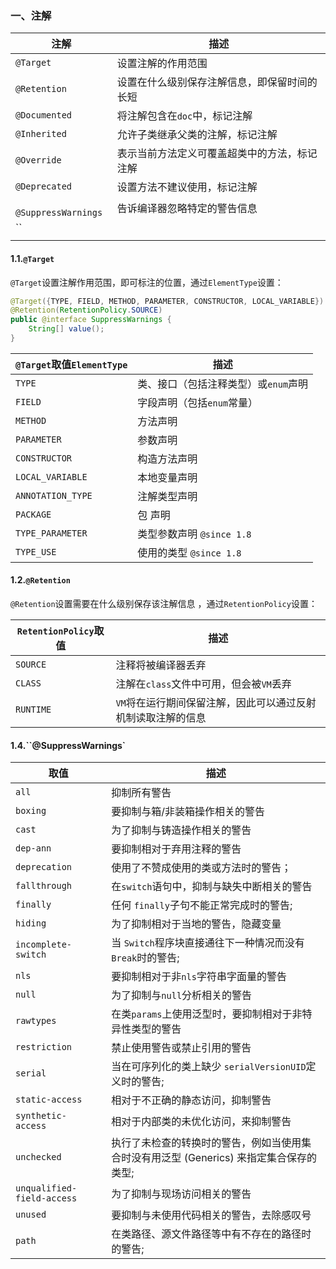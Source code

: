 ### 一、注解

| 注解                 | 描述                                         |
| -------------------- | -------------------------------------------- |
| `@Target`            | 设置注解的作用范围                           |
| `@Retention`         | 设置在什么级别保存注解信息，即保留时间的长短 |
| `@Documented`        | 将注解包含在`doc`中，标记注解                |
| `@Inherited`         | 允许子类继承父类的注解，标记注解             |
| ` @Override `        | 表示当前方法定义可覆盖超类中的方法，标记注解 |
| ` @Deprecated `      | 设置方法不建议使用，标记注解                 |
| ` @SuppressWarnings` | 告诉编译器忽略特定的警告信息                 |
| ``                   |                                              |
|                      |                                              |

#### 1.1.``@Target``

`@Target`设置注解作用范围，即可标注的位置，通过`ElementType`设置：

```java
@Target({TYPE, FIELD, METHOD, PARAMETER, CONSTRUCTOR, LOCAL_VARIABLE})
@Retention(RetentionPolicy.SOURCE)
public @interface SuppressWarnings {
    String[] value();
}
```

| `@Target`取值`ElementType` | 描述                                 |
| -------------------------- | ------------------------------------ |
| `TYPE`                     | 类、接口（包括注释类型）或`enum`声明 |
| `FIELD`                    | 字段声明（包括`enum`常量）           |
| `METHOD`                   | 方法声明                             |
| `PARAMETER`                | 参数声明                             |
| `CONSTRUCTOR`              | 构造方法声明                         |
| `LOCAL_VARIABLE`           | 本地变量声明                         |
| `ANNOTATION_TYPE`          | 注解类型声明                         |
| `PACKAGE`                  | 包 声明                              |
| `TYPE_PARAMETER`           | 类型参数声明 `@since 1.8`            |
| `TYPE_USE`                 | 使用的类型 `@since 1.8`              |

#### 1.2.``@Retention``

`@Retention`设置需要在什么级别保存该注解信息 ，通过`RetentionPolicy`设置：

| `RetentionPolicy`取值 | 描述                                                         |
| --------------------- | ------------------------------------------------------------ |
| `SOURCE`              | 注释将被编译器丢弃                                           |
| `CLASS`               | 注解在`class`文件中可用，但会被`VM`丢弃                      |
| `RUNTIME`             | `VM`将在运行期间保留注解，因此可以通过反射机制读取注解的信息 |

#### 1.4.``@SuppressWarnings`

| 取值                          | 描述                                                         |
| ----------------------------- | ------------------------------------------------------------ |
| ` all `                       | 抑制所有警告                                                 |
| ` boxing `                    | 要抑制与箱/非装箱操作相关的警告                              |
| ` cast `                      | 为了抑制与铸造操作相关的警告                                 |
| ` dep-ann `                   | 要抑制相对于弃用注释的警告                                   |
| ` deprecation `               | 使用了不赞成使用的类或方法时的警告；                         |
| ` fallthrough  `              | 在`switch`语句中，抑制与缺失中断相关的警告                   |
| ` finally `                   | 任何 `finally`子句不能正常完成时的警告;                      |
| ` hiding `                    | 为了抑制相对于当地的警告，隐藏变量                           |
| ` incomplete-switch  `        | 当 `Switch`程序块直接通往下一种情况而没有 `Break`时的警告;   |
| ` nls `                       | 要抑制相对于非`nls`字符串字面量的警告                        |
| ` null `                      | 为了抑制与`null`分析相关的警告                               |
| ` rawtypes `                  | 在类`params`上使用泛型时，要抑制相对于非特异性类型的警告     |
| ` restriction `               | 禁止使用警告或禁止引用的警告                                 |
| ` serial `                    | 当在可序列化的类上缺少 `serialVersionUID`定义时的警告;       |
| ` static-access  `            | 相对于不正确的静态访问，抑制警告                             |
| ` synthetic-access   `        | 相对于内部类的未优化访问，来抑制警告                         |
| ` unchecked `                 | 执行了未检查的转换时的警告，例如当使用集合时没有用泛型 (Generics) 来指定集合保存的类型; |
| ` unqualified-field-access  ` | 为了抑制与现场访问相关的警告                                 |
| ` unused `                    | 要抑制与未使用代码相关的警告，去除感叹号                     |
| ` path `                      | 在类路径、源文件路径等中有不存在的路径时的警告;              |

